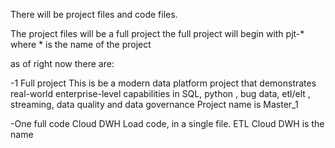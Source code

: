 There will be project files and code files.

The project files will be a full project
the full project will begin with pjt-* where * is the name of the project

as of right now there are:

-1 Full project This is  be a modern data platform project that demonstrates real-world enterprise-level capabilities in SQL, python , bug data, etl/elt , streaming, data quality and data governance
Project name is Master_1

-One full code Cloud DWH Load code, in a single file. ETL Cloud DWH is the name
